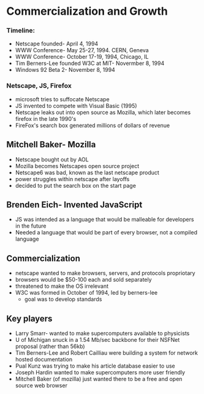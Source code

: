 # Commercialization and Growth

### Timeline:
- Netscape founded- April 4, 1994
- WWW Conference- May 25-27, 1994. CERN, Geneva
- WWW Conference- October 17-19, 1994, Chicago, IL
- Tim Berners-Lee founded W3C at MIT- Novermber 8, 1994
- Windows 92 Beta 2- November 8, 1994

### Netscape, JS, Firefox
- microsoft tries to suffocate Netscape
- JS invented to compete with Visual Basic (1995)
- Netscape leaks out into open source as Mozilla, which later becomes firefox in the late 1990's
- FireFox's search box generated millions of dollars of revenue

## Mitchell Baker- Mozilla
- Netscape bought out by AOL
- Mozilla becomes Netscapes open source project
- Netscape6 was bad, known as the last netscape product
- power struggles within netscape after layoffs
- decided to put the search box on the start page

## Brenden Eich- Invented JavaScript
- JS was intended as a language that would be malleable for developers in the future
- Needed a language that would be part of every browser, not a compiled language

## Commercialization
- netscape wanted to make browsers, servers, and protocols propriotary
- browsers would be $50-100 each and sold separately
- threatened to make the OS irrelevant
- W3C was formed in October of 1994, led by berners-lee
  - goal was to develop standards

## Key players
- Larry Smarr- wanted to make supercomputers available to physicists
- U of Michigan snuck in a 1.54 Mb/sec backbone for their NSFNet proposal (rather than 56kb)
- Tim Berners-Lee and Robert Cailliau were building a system for network hosted documentation
- Pual Kunz was trying to make his article database easier to use
- Joseph Hardin wanted to make supercomputers more user friendly
- Mitchell Baker (of mozilla) just wanted there to be a free and open source web browser